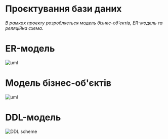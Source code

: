 # Проєктування бази даних

*В рамках проекту розробляється модель бізнес-об'єктів, ER-модель та реляційна схема.*

# ER-модель

![uml](http://www.plantuml.com/plantuml/proxy?cache=no&src=https://raw.githubusercontent.com/NothingIsMatter/survegana/master/src/uml/ER_model.puml)

# Модель бізнес-об'єктів

![uml](http://www.plantuml.com/plantuml/proxy?cache=no&src=https://raw.githubusercontent.com/NothingIsMatter/survegana/master/src/uml/BE_model.puml)

# DDL-модель

![DDL scheme](https://raw.githubusercontent.com/NothingIsMatter/survegana/master/src/images/ddl-scheme.jpg)